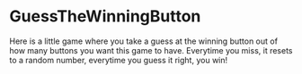 # GuessTheWinningButton
Here is a little game where you take a guess at the winning button out of how many buttons you want this game to have.
Everytime you miss, it resets to a random number, everytime you guess it right, you win!
